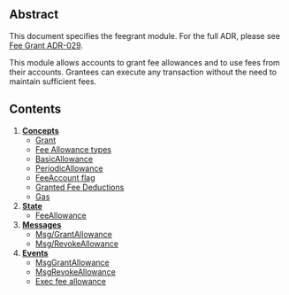<!--
order: 0
title: Fee grant
parent:
  title: "feegrant"
-->

## Abstract

This document specifies the feegrant module. For the full ADR, please see [Fee Grant ADR-029](https://github.com/cosmos/cosmos-sdk/blob/v0.40.0/docs/architecture/adr-029-fee-grant-module.md).

This module allows accounts to grant fee allowances and to use fees from their accounts. Grantees can execute any transaction without the need to maintain sufficient fees.

## Contents

1. **[Concepts](01_concepts.md)**
   - [Grant](01_concepts.md#grant)
   - [Fee Allowance types](01_concepts.md#fee-allowance-types)
   - [BasicAllowance](01_concepts.md#basicallowance)
   - [PeriodicAllowance](01_concepts.md#periodicallowance)
   - [FeeAccount flag](01_concepts.md#feeaccount-flag)
   - [Granted Fee Deductions](01_concepts.md#granted-fee-deductions)
   - [Gas](01_concepts.md#gas)
2. **[State](02_state.md)**
   - [FeeAllowance](02_state.md#feeallowance)
3. **[Messages](03_messages.md)**
   - [Msg/GrantAllowance](03_messages.md#msggrantallowance)
   - [Msg/RevokeAllowance](03_messages.md#msgrevokeallowance)
4. **[Events](04_events.md)**
   - [MsgGrantAllowance](04_events.md#msggrantallowance)
   - [MsgRevokeAllowance](04_events.md#msgrevokeallowance)
   - [Exec fee allowance](04_events.md#exec-fee-allowance)
